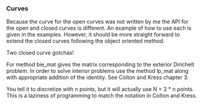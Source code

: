 ### Curves
Because the curve for the open curves was not written by me the API for the open and closed
curves is different. An example of how to use each is given in the examples. However, it 
should be more straight forward to extend the closed curves following the object oriented
method.

Two closed curve gotchas!

For method bie_mat gives the matrix corresponding to the exterior Dirichelt problem.
In order to solve interior problems use the method lp_mat along with appropriate
addition of the identity. See Colton and Kress chapter 3.

You tell it to discretize with n points, but it will actually use N = 2 * n points.
This is a laziness of programming to match the notation in Colton and Kress.